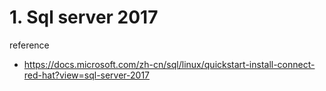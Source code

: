 # 1. Sql server 2017

reference
- https://docs.microsoft.com/zh-cn/sql/linux/quickstart-install-connect-red-hat?view=sql-server-2017
